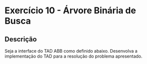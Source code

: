 # Exercício 10 - Árvore Binária de Busca
## Descrição
Seja a interface do TAD ABB como definido abaixo. Desenvolva a implementação do TAD
para a resolução do problema apresentado.
